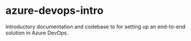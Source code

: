 # azure-devops-intro
Introductory documentation and codebase to for setting up an end-to-end solution in Azure DevOps.
